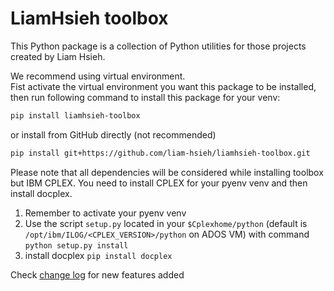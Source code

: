 # LiamHsieh toolbox

This Python package is a collection of Python utilities for those projects created by Liam Hsieh.  

We recommend using virtual environment.  
Fist activate the virtual environment you want this package to be installed, then run following command to install this package for your venv:
```bash
pip install liamhsieh-toolbox
```
or install from GitHub directly (not recommended)
```bash
pip install git+https://github.com/liam-hsieh/liamhsieh-toolbox.git
```

Please note that all dependencies will be considered while installing toolbox but IBM CPLEX.
You need to install CPLEX for your pyenv venv and then install docplex.

1. Remember to activate your pyenv venv
2. Use the script `setup.py` located in your `$Cplexhome/python` (default is `/opt/ibm/ILOG/<CPLEX_VERSION>/python` on ADOS VM) with command `python setup.py install`
3. install docplex `pip install docplex`

Check [change log](liamhsieh-toolbox/toolbox/change_log) for new features added